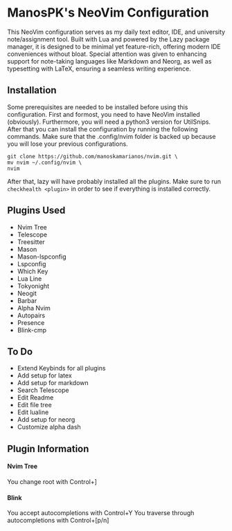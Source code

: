 # ManosPK's NeoVim Configuration
This NeoVim configuration serves as my daily text editor, IDE, and university note/assignment tool. Built with Lua and powered by the Lazy package manager, it is designed to be minimal yet feature-rich, offering modern IDE conveniences without bloat. Special attention was given to enhancing support for note-taking languages like Markdown and Neorg, as well as typesetting with LaTeX, ensuring a seamless writing experience.

## Installation
Some prerequisites are needed to be installed before using this configuration. First and formost, you need to have NeoVim installed (obviously). Furthermore, you will need a python3 version for UtilSnips. After that you can install the configuration by running the following commands. Make sure that the .config/nvim folder is backed up because you will lose your previous configurations.
```
git clone https://github.com/manoskamarianos/nvim.git \
mv nvim ~/.config/nvim \
nvim
```
After that, lazy will have probably installed all the plugins. Make sure to run `checkhealth <plugin>` in order to see if everything is installed correctly.

## Plugins Used
- Nvim Tree
- Telescope
- Treesitter
- Mason
- Mason-lspconfig
- Lspconfig
- Which Key
- Lua Line
- Tokyonight
- Neogit
- Barbar
- Alpha Nvim
- Autopairs
- Presence
- Blink-cmp

## To Do
- Extend Keybinds for all plugins
- Add setup for latex
- Add setup for markdown
- Search Telescope
- Edit Readme
- Edit file tree
- Edit lualine
- Add setup for neorg
- Customize alpha dash

## Plugin Information
#### Nvim Tree
You change root with Control+]

#### Blink
You accept autocompletions with Control+Y
You traverse through autocompletions with Control+[p/n]
